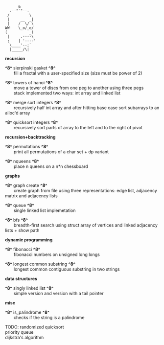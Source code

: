           &
      .--"`"--.
     /         \
     |     __  _|
     |    /  \/ \
    WW    \_o/_o/
    (          _)
     |     .----\
     ;    | '----'
      \____'--;`
      |_____/\|
 
**recursion**

**^8^** sierpinski gasket **^8^**<br />
&emsp;&emsp;fill a fractal with a user-specified size (size must be power of 2)<br />

**^8^** towers of hanoi **^8^**<br />
&emsp;&emsp;move a tower of discs from one peg to another using three pegs<br />
&emsp;&emsp;stack implemented two ways: int array and linked list<br />

**^8^** merge sort integers **^8^**<br />
&emsp;&emsp;recursively half int array and after hitting base case sort subarrays to an alloc'd array<br />

**^8^** quicksort integers **^8^**<br />
&emsp;&emsp;recursively sort parts of array to the left and to the right of pivot<br />

**recursion+backtracking**

**^8^** permutations **^8^**<br />
&emsp;&emsp;print all permutations of a char set + dp variant<br />

**^8^** nqueens **^8^**<br />
&emsp;&emsp;place n queens on a n\*n chessboard<br />

**graphs**

**^8^** graph create **^8^**<br />
&emsp;&emsp;create graph from file using three representations: edge list, adjacency matrix and adjacency lists<br />

**^8^** queue **^8^**<br />
&emsp;&emsp;single linked list implemetation<br />

**^8^** bfs **^8^**<br />
&emsp;&emsp;breadth-first search using struct array of vertices and linked adjacency lists + show path<br />

**dynamic programming**

**^8^** fibonacci **^8^**<br />
&emsp;&emsp;fibonacci numbers on unsigned long longs<br />

**^8^** longest common substring **^8^**<br />
&emsp;&emsp;longest common contiguous substring in two strings<br />

**data structures**

**^8^** singly linked list **^8^**<br />
&emsp;&emsp;simple version and version with a tail pointer<br />

**misc**

**^8^** is_palindrome **^8^**<br />
&emsp;&emsp;checks if the string is a palindrome<br />

TODO:
randomized quicksort<br />
priority queue<br />
dijkstra's algorithm<br />
